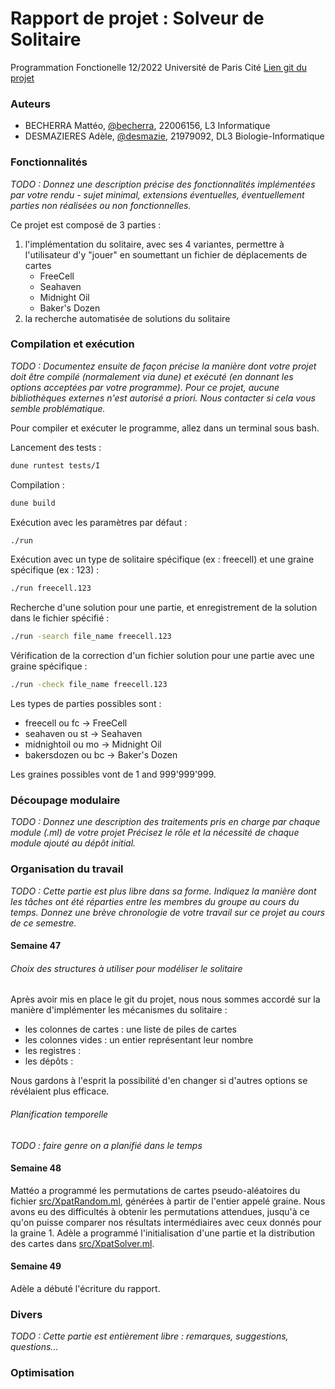 # Rapport de projet : Solveur de Solitaire

Programmation Fonctionelle
12/2022 
Université de Paris Cité
[Lien git du projet](https://gaufre.informatique.univ-paris-diderot.fr/becherra/pf5-projet-2022)

### Auteurs
- BECHERRA Mattéo, [@becherra](https://gaufre.informatique.univ-paris-diderot.fr/becherra), 22006156, L3 Informatique
- DESMAZIERES Adèle, [@desmazie](https://gaufre.informatique.univ-paris-diderot.fr/desmazie), 21979092, DL3 Biologie-Informatique


### Fonctionnalités

*TODO : Donnez une description précise des fonctionnalités implémentées par votre rendu - sujet minimal, extensions éventuelles, éventuellement parties non réalisées ou non fonctionnelles.*

Ce projet est composé de 3 parties : 
1. l'implémentation du solitaire, avec ses 4 variantes, permettre à l'utilisateur d'y "jouer" en soumettant un fichier de déplacements de cartes
   * FreeCell
   * Seahaven
   * Midnight Oil
   * Baker's Dozen
2. la recherche automatisée de solutions du solitaire


### Compilation et exécution
*TODO : Documentez ensuite de façon précise la manière dont votre projet doit être compilé (normalement via dune) et exécuté (en donnant les options acceptées par votre programme). Pour ce projet, aucune bibliothèques externes n'est autorisé a priori. Nous contacter si cela vous semble problématique.*

Pour compiler et exécuter le programme, allez dans un terminal sous bash.

Lancement des tests :
```sh
dune runtest tests/I
```

Compilation :
```sh
dune build
```

Exécution avec les paramètres par défaut :
```sh
./run
```

Exécution avec un type de solitaire spécifique (ex : freecell) et une graine spécifique (ex : 123) :
```sh
./run freecell.123
```

Recherche d'une solution pour une partie, et enregistrement de la solution dans le fichier spécifié :
```sh
./run -search file_name freecell.123
```

Vérification de la correction d'un fichier solution pour une partie avec une graine spécifique :
```sh
./run -check file_name freecell.123
```

Les types de parties possibles sont :
- freecell ou fc -> FreeCell
- seahaven ou st -> Seahaven
- midnightoil ou mo -> Midnight Oil
- bakersdozen ou bc -> Baker's Dozen

Les graines possibles vont de 1 and 999'999'999. 

### Découpage modulaire
*TODO : Donnez une description des traitements pris en charge par chaque module (.ml) de votre projet Précisez le rôle et la nécessité de chaque module ajouté au dépôt initial.*

### Organisation du travail
*TODO : Cette partie est plus libre dans sa forme. Indiquez la manière dont les tâches ont été réparties entre les membres du groupe au cours du temps. Donnez une brève chronologie de votre travail sur ce projet au cours de ce semestre.*

#### Semaine 47

###### Choix des structures à utiliser pour modéliser le solitaire
Après avoir mis en place le git du projet, nous nous sommes accordé sur la manière d'implémenter les mécanismes du solitaire :

- les colonnes de cartes : une liste de piles de cartes
- les colonnes vides : un entier représentant leur nombre
- les registres : 
- les dépôts : 

Nous gardons à l'esprit la possibilité d'en changer si d'autres options se révélaient plus efficace. 

###### Planification temporelle

*TODO : faire genre on a planifié dans le temps*

#### Semaine 48

Mattéo a programmé les permutations de cartes pseudo-aléatoires du fichier [src/XpatRandom.ml](), générées à partir de l'entier appelé graine. Nous avons eu des difficultés à obtenir les permutations attendues, jusqu'à ce qu'on puisse comparer nos résultats intermédiaires avec ceux donnés pour la graine 1. Adèle a programmé l'initialisation d'une partie et la distribution des cartes dans [src/XpatSolver.ml](). 

#### Semaine 49

Adèle a débuté l'écriture du rapport. 

### Divers
*TODO : Cette partie est entièrement libre : remarques, suggestions, questions...*

### Optimisation
